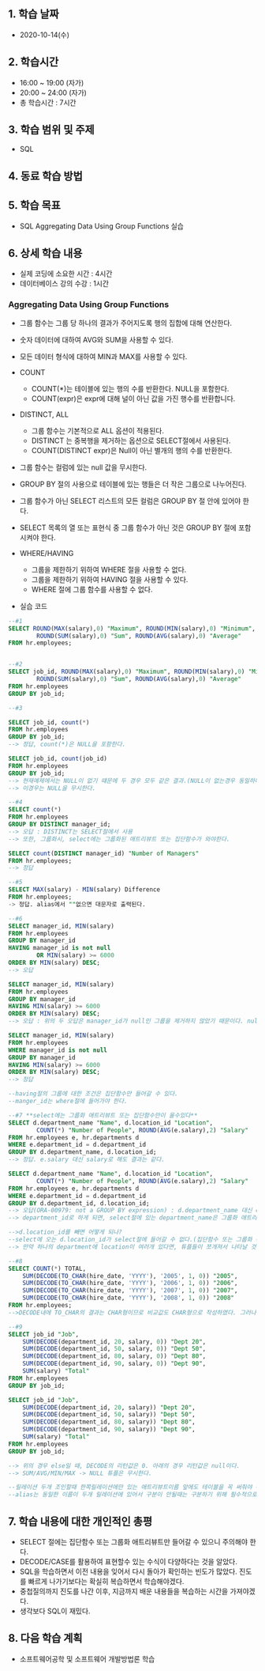 ## 1. 학습 날짜
+ 2020-10-14(수)

## 2. 학습시간
+ 16:00 ~ 19:00 (자가)   
+ 20:00 ~ 24:00 (자가)
+ 총 학습시간 : 7시간

## 3. 학습 범위 및 주제
+ SQL

## 4. 동료 학습 방법

## 5. 학습 목표
+ SQL Aggregating Data Using Group Functions 실습

## 6. 상세 학습 내용
+ 실제 코딩에 소요한 시간 : 4시간    
+ 데이터베이스 강의 수강 : 1시간    

### Aggregating Data Using Group Functions
+ 그룹 함수는 그룹 당 하나의 결과가 주어지도록 행의 집합에 대해 연산한다.
+ 숫자 데이터에 대하여 AVG와 SUM을 사용할 수 있다.
+ 모든 데이터 형식에 대하여 MIN과 MAX를 사용할 수 있다.
+ COUNT    
    + COUNT(\*)는 테이블에 있는 행의 수를 반환한다. NULL을 포함한다.
    + COUNT(expr)은 expr에 대해 널이 아닌 값을 가진 행수를 반환합니다.
+ DISTINCT, ALL    
    + 그룹 함수는 기본적으로 ALL 옵션이 적용된다.
    + DISTINCT 는 중복행을 제거하는 옵션으로 SELECT절에서 사용된다.
    + COUNT(DISTINCT expr)은 Null이 아닌 별개의 행의 수를 반환한다.
+ 그룹 함수는 컬럼에 있는 null 값을 무시한다.
+ GROUP BY 절의 사용으로 테이블에 있는 행들은 더 작은 그룹으로 나누어진다.
+ 그룹 함수가 아닌 SELECT 리스트의 모든 컬럼은 GROUP BY 절 안에 있어야 한다.
+ SELECT 목록의 열 또는 표현식 중 그룹 함수가 아닌 것은 GROUP BY 절에 포함시켜야 한다.
+ WHERE/HAVING    
    + 그룹을 제한하기 위하여 WHERE 절을 사용할 수 없다.
    + 그룹을 제한하기 위하여 HAVING 절을 사용할 수 있다.
    + WHERE 절에 그룹 함수를 사용할 수 없다.     

+ 실습 코드
```sql
--#1
SELECT ROUND(MAX(salary),0) "Maximum", ROUND(MIN(salary),0) "Minimum",
        ROUND(SUM(salary),0) "Sum", ROUND(AVG(salary),0) "Average"   
FROM hr.employees;


--#2
SELECT job_id, ROUND(MAX(salary),0) "Maximum", ROUND(MIN(salary),0) "Minimum",
        ROUND(SUM(salary),0) "Sum", ROUND(AVG(salary),0) "Average"   
FROM hr.employees
GROUP BY job_id;

--#3

SELECT job_id, count(*) 
FROM hr.employees
GROUP BY job_id;
--> 정답, count(*)은 NULL을 포함한다.

SELECT job_id, count(job_id) 
FROM hr.employees
GROUP BY job_id;
--> 현재예제에서는 NULL이 없기 떄문에 두 경우 모두 같은 결과.(NULL이 없는경우 동일하다)
--> 이경우는 NULL을 무시한다.

--#4
SELECT count(*) 
FROM hr.employees
GROUP BY DISTINCT manager_id;
--> 오답 : DISTINCT는 SELECT절에서 사용
--> 또한, 그룹화시, select에는 그룹화된 애트리뷰트 또는 집단함수가 와야한다.

SELECT count(DISTINCT manager_id) "Number of Managers"
FROM hr.employees;
--> 정답

--#5
SELECT MAX(salary) - MIN(salary) Difference
FROM hr.employees;
-> 정답. alias에서 ""없으면 대문자로 출력된다.

--#6
SELECT manager_id, MIN(salary)
FROM hr.employees
GROUP BY manager_id
HAVING manager_id is not null 
        OR MIN(salary) >= 6000
ORDER BY MIN(salary) DESC;
--> 오답

SELECT manager_id, MIN(salary)
FROM hr.employees
GROUP BY manager_id
HAVING MIN(salary) >= 6000
ORDER BY MIN(salary) DESC;
--> 오답 : 위의 두 오답은 manager_id가 null인 그룹을 제거하지 않았기 때문이다. null인 그룹을 제거하기 위해서는 having절이 아닌 where절에 명시해야 한다.

SELECT manager_id, MIN(salary)
FROM hr.employees
WHERE manager_id is not null
GROUP BY manager_id
HAVING MIN(salary) >= 6000
ORDER BY MIN(salary) DESC;
--> 정답

--having절의 그룹에 대한 조건은 집단함수만 들어갈 수 있다.
--manger_id는 where절에 들어가야 한다.

--#7 **select에는 그룹화 애트리뷰트 또는 집단함수만이 올수있다**
SELECT d.department_name "Name", d.location_id "Location",
        COUNT(*) "Number of People", ROUND(AVG(e.salary),2) "Salary"
FROM hr.employees e, hr.departments d
WHERE e.department_id = d.department_id
GROUP BY d.department_name, d.location_id;
--> 정답. e.salary 대신 salary로 해도 결과는 같다.

SELECT d.department_name "Name", d.location_id "Location",
        COUNT(*) "Number of People", ROUND(AVG(e.salary),2) "Salary"
FROM hr.employees e, hr.departments d
WHERE e.department_id = d.department_id
GROUP BY d.department_id, d.location_id;
--> 오답(ORA-00979: not a GROUP BY expression) : d.department_name 대신 d.department_id로 GROUPBY조건을 바꾸니 오답? why?
--> department_id로 하게 되면, select절에 있는 department_name은 그룹화 애트리뷰트 또는 집단함수가 아니기때문에 올수가 없다.

-->d.location_id를 빼면 어떻게 되나?
--select에 오는 d.location_id가 select절에 들어갈 수 없다.(집단함수 또는 그룹화 애트리뷰트가 아니므로)
--> 만약 하나의 department에 location이 여러개 있다면, 튜플들이 쪼개져서 나타날 것이다.

--#8
SELECT COUNT(*) TOTAL, 
    SUM(DECODE(TO_CHAR(hire_date, 'YYYY'), '2005', 1, 0)) "2005",
    SUM(DECODE(TO_CHAR(hire_date, 'YYYY'), '2006', 1, 0)) "2006",
    SUM(DECODE(TO_CHAR(hire_date, 'YYYY'), '2007', 1, 0)) "2007",
    SUM(DECODE(TO_CHAR(hire_date, 'YYYY'), '2008', 1, 0)) "2008"
FROM hr.employees; 
-->DECODE내에 TO_CHAR의 결과는 CHAR형이므로 비교값도 CHAR형으로 작성하였다. 그러나 비교값을 CHAR형이 아닌 2005와 같이 숫자로 작성하여도 LIVE ORACLE내에서는 정상적으로 실행된다.

--#9
SELECT job_id "Job", 
    SUM(DECODE(department_id, 20, salary, 0)) "Dept 20",
    SUM(DECODE(department_id, 50, salary, 0)) "Dept 50",
    SUM(DECODE(department_id, 80, salary, 0)) "Dept 80",
    SUM(DECODE(department_id, 90, salary, 0)) "Dept 90",
    SUM(salary) "Total"
FROM hr.employees
GROUP BY job_id;

SELECT job_id "Job", 
    SUM(DECODE(department_id, 20, salary)) "Dept 20",
    SUM(DECODE(department_id, 50, salary)) "Dept 50",
    SUM(DECODE(department_id, 80, salary)) "Dept 80",
    SUM(DECODE(department_id, 90, salary)) "Dept 90",
    SUM(salary) "Total"
FROM hr.employees
GROUP BY job_id;

--> 위의 경우 else일 때, DECODE의 리턴값은 0. 아래의 경우 리턴값은 null이다.
--> SUM/AVG/MIN/MAX -> NULL 튜플은 무시한다.

--릴레이션 두개 조인할때 한쪽릴레이션에만 있는 애트리뷰트이름 앞에도 테이블을 꼭 써줘야 하는건가요?
--alias는 동일한 이름이 두개 릴레이션에 있어서 구분이 안될때는 구분하기 위해 필수적으로 사용해주어야 한다. 그 외에는 선택적으로 사용하는 것이지만, 써주는 것이 좋다.
```
    
## 7. 학습 내용에 대한 개인적인 총평
+ SELECT 절에는 집단함수 또는 그룹화 애트리뷰트만 들어갈 수 있으니 주의해야 한다.
+ DECODE/CASE를 활용하여 표현할수 있는 수식이 다양하다는 것을 알았다.
+ SQL을 학습하면서 이전 내용을 잊어서 다시 돌아가 확인하는 빈도가 많았다. 진도를 빠르게 나가기보다는 확실히 복습하면서 학습해야겠다.
+ 중첩질의까지 진도를 나간 이후, 지금까지 배운 내용들을 복습하는 시간을 가져야겠다.
+ 생각보다 SQL이 재밌다.

## 8. 다음 학습 계획
+ 소프트웨어공학 및 소프트웨어 개발방법론 학습